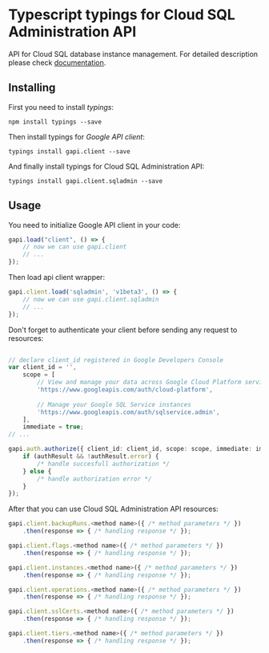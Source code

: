 # Typescript typings for Cloud SQL Administration API
API for Cloud SQL database instance management.
For detailed description please check [documentation](https://cloud.google.com/sql/docs/reference/latest).

## Installing

First you need to install *typings*:
```
npm install typings --save 
```

Then install typings for *Google API client*:
```
typings install gapi.client --save 
```

And finally install typings for Cloud SQL Administration API:
```
typings install gapi.client.sqladmin --save 
```

## Usage

You need to initialize Google API client in your code:
```typescript
gapi.load("client", () => { 
    // now we can use gapi.client
    // ... 
});
```

Then load api client wrapper:
```typescript
gapi.client.load('sqladmin', 'v1beta3', () => {
    // now we can use gapi.client.sqladmin
    // ... 
});
```

Don't forget to authenticate your client before sending any request to resources:
```typescript

// declare client_id registered in Google Developers Console
var client_id = '',
    scope = [     
        // View and manage your data across Google Cloud Platform services
        'https://www.googleapis.com/auth/cloud-platform',
    
        // Manage your Google SQL Service instances
        'https://www.googleapis.com/auth/sqlservice.admin',
    ],
    immediate = true;
// ...

gapi.auth.authorize({ client_id: client_id, scope: scope, immediate: immediate }, authResult => {
    if (authResult && !authResult.error) {
        /* handle succesfull authorization */
    } else {
        /* handle authorization error */
    }
});            
```

After that you can use Cloud SQL Administration API resources:

```typescript
gapi.client.backupRuns.<method name>({ /* method parameters */ })
    .then(response => { /* handling response */ });

gapi.client.flags.<method name>({ /* method parameters */ })
    .then(response => { /* handling response */ });

gapi.client.instances.<method name>({ /* method parameters */ })
    .then(response => { /* handling response */ });

gapi.client.operations.<method name>({ /* method parameters */ })
    .then(response => { /* handling response */ });

gapi.client.sslCerts.<method name>({ /* method parameters */ })
    .then(response => { /* handling response */ });

gapi.client.tiers.<method name>({ /* method parameters */ })
    .then(response => { /* handling response */ });
```